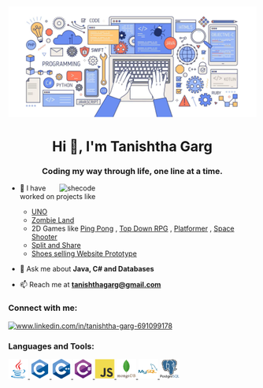 ![logo](https://github.com/Tanishthagarg/Tanishthagarg/blob/main/Banner.png)

<h1 align="center">Hi 👋, I'm Tanishtha Garg</h1>
<h3 align="center">Coding my way through life, one line at a time.</h3>
<img align="right" alt="shecode" width="400" src="https://media.tenor.com/S59bPkT0pqcAAAAC/programming.gif">



- 🔭 I have worked on projects like
    - [UNO](https://github.com/Tanishthagarg/Personal-Projects/tree/main/UNO)
    - [Zombie Land](https://github.com/Tanishthagarg/Personal-Projects/tree/main/3D%20game) 
    - 2D Games like [Ping Pong](https://github.com/Tanishthagarg/Personal-Projects/tree/main/2D%20games/Ping%20pong) , [Top Down RPG](https://github.com/Tanishthagarg/Personal-Projects/tree/main/2D%20games/Top%20Down%20RPG) , [Platformer](https://github.com/Tanishthagarg/Personal-Projects/tree/main/2D%20games/2D%20platformer%20and%20Vertical%20shooter/Assets/Game2) , [Space Shooter](https://github.com/Tanishthagarg/Personal-Projects/tree/main/2D%20games/2D%20platformer%20and%20Vertical%20shooter/Assets/Game1)
    - [Split and Share](https://github.com/Tanishthagarg/Personal-Projects/tree/main/Split%20and%20Share)
    - [Shoes selling Website Prototype](https://github.com/Tanishthagarg/Personal-Projects/tree/main/Shoe%20Website)



- 💬 Ask me about **Java, C# and Databases**

- 📫 Reach me at **tanishthagarg@gmail.com**

<h3 align="left">Connect with me:</h3>
<p align="left">
<a href="https://www.linkedin.com/in/tanishtha-garg-691099178" target="blank"><img align="center" src="https://raw.githubusercontent.com/rahuldkjain/github-profile-readme-generator/master/src/images/icons/Social/linked-in-alt.svg" alt="www.linkedin.com/in/tanishtha-garg-691099178" height="30" width="40" /></a>
</p>

<h3 align="left">Languages and Tools:</h3>
<p align="left"> 
    <a href="https://www.java.com" target="_blank" rel="noreferrer"> 
      <img src="https://raw.githubusercontent.com/devicons/devicon/master/icons/java/java-original.svg" alt="java" width="40" height="40"/> </a> 
  <a href="https://www.cprogramming.com/" target="_blank" rel="noreferrer"> 
    <img src="https://raw.githubusercontent.com/devicons/devicon/master/icons/c/c-original.svg" alt="c" width="40" height="40"/> </a> 
  <a href="https://www.w3schools.com/cpp/" target="_blank" rel="noreferrer"> 
    <img src="https://raw.githubusercontent.com/devicons/devicon/master/icons/cplusplus/cplusplus-original.svg" alt="cplusplus" width="40" height="40"/> </a> 
  <a href="https://www.w3schools.com/cs/" target="_blank" rel="noreferrer"> 
    <img src="https://raw.githubusercontent.com/devicons/devicon/master/icons/csharp/csharp-original.svg" alt="csharp" width="40" height="40"/> </a> 
  <a href="https://developer.mozilla.org/en-US/docs/Web/JavaScript" target="_blank" rel="noreferrer"> 
    <img src="https://raw.githubusercontent.com/devicons/devicon/master/icons/javascript/javascript-original.svg" alt="javascript" width="40" height="40"/> </a> 
  <a href="https://www.mongodb.com/" target="_blank" rel="noreferrer"> 
    <img src="https://raw.githubusercontent.com/devicons/devicon/master/icons/mongodb/mongodb-original-wordmark.svg" alt="mongodb" width="40" height="40"/> </a>
  <a href="https://www.mysql.com/" target="_blank" rel="noreferrer"> <img src="https://raw.githubusercontent.com/devicons/devicon/master/icons/mysql/mysql-original-wordmark.svg" alt="mysql" width="40" height="40"/> </a> <a href="https://www.postgresql.org" target="_blank" rel="noreferrer"> 
    <img src="https://raw.githubusercontent.com/devicons/devicon/master/icons/postgresql/postgresql-original-wordmark.svg" alt="postgresql" width="40" height="40"/> </a> </p>
